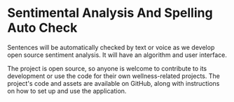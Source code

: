 # Sentimental Analysis And Spelling Auto Check
Sentences will be automatically checked by text or voice as we develop open source sentiment analysis. It will have an algorithm and user interface.

The project is open source, so anyone is welcome to contribute to its development or use the code for their own wellness-related projects. The project's code and assets are available on GitHub, along with instructions on how to set up and use the application.
